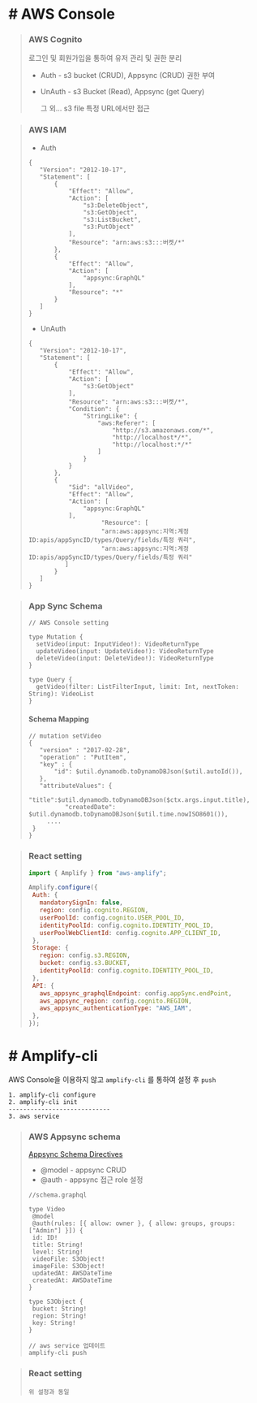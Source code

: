 # # AWS Console

> ### AWS Cognito
>
> 로그인 및 회원가입을 통하여 유저 관리 및 권한 분리
>
> - Auth - s3 bucket (CRUD), Appsync (CRUD) 권한 부여
>
> - UnAuth - s3 Bucket (Read), Appsync (get Query)
>
>   그 외... s3 file 특정 URL에서만 접근



>### AWS IAM
>
>- Auth
>
>```
>{
>    "Version": "2012-10-17",
>    "Statement": [
>        {
>            "Effect": "Allow",
>            "Action": [
>                "s3:DeleteObject",
>                "s3:GetObject",
>                "s3:ListBucket",
>                "s3:PutObject"
>            ],
>            "Resource": "arn:aws:s3:::버켓/*"
>        },
>        {
>            "Effect": "Allow",
>            "Action": [
>                "appsync:GraphQL"
>            ],
>            "Resource": "*"
>        }
>    ]
>}
>```
>
>
>
>- UnAuth
>
>```
>{
>    "Version": "2012-10-17",
>    "Statement": [
>        {
>            "Effect": "Allow",
>            "Action": [
>                "s3:GetObject"
>            ],
>            "Resource": "arn:aws:s3:::버켓/*",
>            "Condition": {
>                "StringLike": {
>                    "aws:Referer": [
>                        "http://s3.amazonaws.com/*",
>                        "http://localhost*/*",
>                        "http://localhost:*/*"
>                    ]
>                }
>            }
>        },
>        {
>            "Sid": "allVideo",
>            "Effect": "Allow",
>            "Action": [
>                "appsync:GraphQL"
>            ],
>					  "Resource": [
>					  "arn:aws:appsync:지역:계정ID:apis/appSyncID/types/Query/fields/특정 쿼리",
>					  "arn:aws:appsync:지역:계정ID:apis/appSyncID/types/Query/fields/특정 쿼리"
>           ]
>        }
>    ]
>}
>```



>### App Sync Schema
>
>```
>// AWS Console setting
>
>type Mutation {
>	setVideo(input: InputVideo!): VideoReturnType
>	updateVideo(input: UpdateVideo!): VideoReturnType
>	deleteVideo(input: DeleteVideo!): VideoReturnType
>}
>
>type Query {
>	getVideo(filter: ListFilterInput, limit: Int, nextToken: String): VideoList
>}
>```
>
>
>
>#### Schema Mapping
>
>```
>// mutation setVideo
>{
>    "version" : "2017-02-28",
>    "operation" : "PutItem",
>    "key" : {
>        "id": $util.dynamodb.toDynamoDBJson($util.autoId()),
>    },
>    "attributeValues": {
>      "title":$util.dynamodb.toDynamoDBJson($ctx.args.input.title),
>			"createdDate": $util.dynamodb.toDynamoDBJson($util.time.nowISO8601()),
>      ....
>  }
>}
>```



>### React setting
>
>```javascript
>import { Amplify } from "aws-amplify";
>
>Amplify.configure({
>  Auth: {
>    mandatorySignIn: false,
>    region: config.cognito.REGION,
>    userPoolId: config.cognito.USER_POOL_ID,
>    identityPoolId: config.cognito.IDENTITY_POOL_ID,
>    userPoolWebClientId: config.cognito.APP_CLIENT_ID,
>  },
>  Storage: {
>    region: config.s3.REGION,
>    bucket: config.s3.BUCKET,
>    identityPoolId: config.cognito.IDENTITY_POOL_ID,
>  },
>  API: {
>    aws_appsync_graphqlEndpoint: config.appSync.endPoint,
>    aws_appsync_region: config.cognito.REGION,
>    aws_appsync_authenticationType: "AWS_IAM",
>  },
>});
>```



# # Amplify-cli

AWS Console을 이용하지 않고 `amplify-cli` 를 통하여 설정 후 `push`

```
1. amplify-cli configure 
2. amplify-cli init
----------------------------
3. aws service
```



>### AWS Appsync schema
>
>[Appsync Schema Directives](https://docs.amplify.aws/cli/graphql-transformer/directives/)
>
>- @model - appsync CRUD
>- @auth - appsync 접근 role 설정
>
>```
>//schema.graphql
>
>type Video
>  @model
>  @auth(rules: [{ allow: owner }, { allow: groups, groups: ["Admin"] }]) {
>  id: ID!
>  title: String!
>  level: String!
>  videoFile: S3Object!
>  imageFile: S3Object!
>  updatedAt: AWSDateTime
>  createdAt: AWSDateTime
>}
>
>type S3Object {
>  bucket: String!
>  region: String!
>  key: String!
>}
>```
>
>```
>// aws service 업데이트
>amplify-cli push
>```



>### React setting
>
>`위 설정과 동일`
